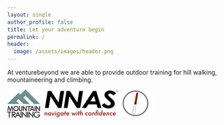 ```yaml
---
layout: single
author_profile: false
title: Let your adventure begin
permalink: /
header:
  image: /assets/images/header.png
---
```


At venturebeyond we are able to provide outdoor training for hill walking, mountaineering and climbing.

[![Mountain Training](/assets/images/mt-logo.png)](https://www.mountain-training.org)
[![NNAS](/assets/images/nnas-logo.png)](https://nnas-org.uk)
